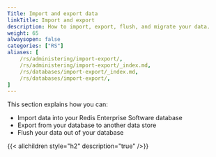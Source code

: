 ```yaml
---
Title: Import and export data
linkTitle: Import and export 
description: How to import, export, flush, and migrate your data.
weight: 65
alwaysopen: false
categories: ["RS"]
aliases: [
    /rs/administering/import-export/,
    /rs/administering/import-export/_index.md,
    /rs/databases/import-export/_index.md,
    /rs/databases/import-export/,
]
---
```

This section explains how you can:

- Import data into your Redis Enterprise Software database
- Export from your database to another data store
- Flush your data out of your database

{{< allchildren style="h2" description="true" />}}
